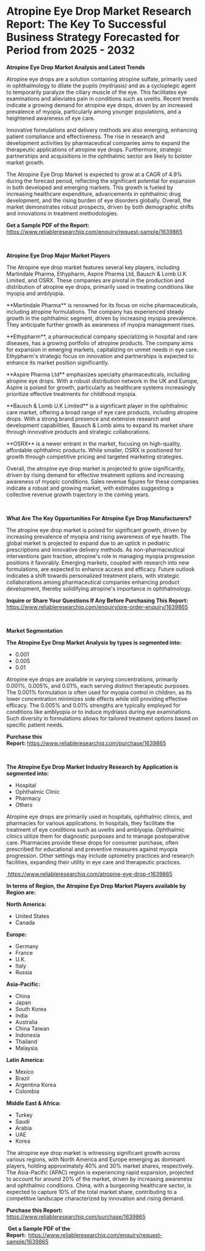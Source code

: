 <p><h1>Atropine Eye Drop Market Research Report: The Key To Successful Business Strategy Forecasted for Period from 2025 - 2032</h1></p><p><strong>Atropine Eye Drop Market Analysis and Latest Trends</strong></p>
<p><p>Atropine eye drops are a solution containing atropine sulfate, primarily used in ophthalmology to dilate the pupils (mydriasis) and as a cycloplegic agent to temporarily paralyze the ciliary muscle of the eye. This facilitates eye examinations and alleviates pain in conditions such as uveitis. Recent trends indicate a growing demand for atropine eye drops, driven by an increased prevalence of myopia, particularly among younger populations, and a heightened awareness of eye care. </p><p>Innovative formulations and delivery methods are also emerging, enhancing patient compliance and effectiveness. The rise in research and development activities by pharmaceutical companies aims to expand the therapeutic applications of atropine eye drops. Furthermore, strategic partnerships and acquisitions in the ophthalmic sector are likely to bolster market growth. </p><p>The Atropine Eye Drop Market is expected to grow at a CAGR of 4.9% during the forecast period, reflecting the significant potential for expansion in both developed and emerging markets. This growth is fueled by increasing healthcare expenditure, advancements in ophthalmic drug development, and the rising burden of eye disorders globally. Overall, the market demonstrates robust prospects, driven by both demographic shifts and innovations in treatment methodologies.</p></p>
<p><strong>Get a Sample PDF of the Report:&nbsp;</strong> <a href="https://www.reliableresearchiq.com/enquiry/request-sample/1639865?utm_campaign=1117&utm_medium=2&utm_source=Github&utm_content=ia&utm_term=19042025&utm_id=atropine-eye-drop">https://www.reliableresearchiq.com/enquiry/request-sample/1639865</a></p>
<p>&nbsp;</p>
<p><strong>Atropine Eye Drop Major Market Players</strong></p>
<p><p>The Atropine eye drop market features several key players, including Martindale Pharma, Ethypharm, Aspire Pharma Ltd, Bausch & Lomb U.K Limited, and OSRX. These companies are pivotal in the production and distribution of atropine eye drops, primarily used in treating conditions like myopia and amblyopia.</p><p>**Martindale Pharma** is renowned for its focus on niche pharmaceuticals, including atropine formulations. The company has experienced steady growth in the ophthalmic segment, driven by increasing myopia prevalence. They anticipate further growth as awareness of myopia management rises.</p><p>**Ethypharm**, a pharmaceutical company specializing in hospital and rare diseases, has a growing portfolio of atropine products. The company aims for expansion in emerging markets, capitalizing on unmet needs in eye care. Ethypharm's strategic focus on innovation and partnerships is expected to enhance its market position significantly.</p><p>**Aspire Pharma Ltd** emphasizes specialty pharmaceuticals, including atropine eye drops. With a robust distribution network in the UK and Europe, Aspire is poised for growth, particularly as healthcare systems increasingly prioritize effective treatments for childhood myopia.</p><p>**Bausch & Lomb U.K Limited** is a significant player in the ophthalmic care market, offering a broad range of eye care products, including atropine drops. With a strong brand presence and extensive research and development capabilities, Bausch & Lomb aims to expand its market share through innovative products and strategic collaborations.</p><p>**OSRX** is a newer entrant in the market, focusing on high-quality, affordable ophthalmic products. While smaller, OSRX is positioned for growth through competitive pricing and targeted marketing strategies.</p><p>Overall, the atropine eye drop market is projected to grow significantly, driven by rising demand for effective treatment options and increasing awareness of myopic conditions. Sales revenue figures for these companies indicate a robust and growing market, with estimates suggesting a collective revenue growth trajectory in the coming years.</p></p>
<p>&nbsp;</p>
<p><strong>What Are The Key Opportunities For Atropine Eye Drop Manufacturers?</strong></p>
<p><p>The atropine eye drop market is poised for significant growth, driven by increasing prevalence of myopia and rising awareness of eye health. The global market is projected to expand due to an uptick in pediatric prescriptions and innovative delivery methods. As non-pharmaceutical interventions gain traction, atropine's role in managing myopia progression positions it favorably. Emerging markets, coupled with research into new formulations, are expected to enhance access and efficacy. Future outlook indicates a shift towards personalized treatment plans, with strategic collaborations among pharmaceutical companies enhancing product development, thereby solidifying atropine's importance in ophthalmology.</p></p>
<p><strong>Inquire or Share Your Questions If Any Before Purchasing This Report:</strong> <a href="https://www.reliableresearchiq.com/enquiry/pre-order-enquiry/1639865?utm_campaign=1117&utm_medium=2&utm_source=Github&utm_content=ia&utm_term=19042025&utm_id=atropine-eye-drop">https://www.reliableresearchiq.com/enquiry/pre-order-enquiry/1639865</a></p>
<p>&nbsp;</p>
<p><strong>Market Segmentation</strong></p>
<p><strong>The Atropine Eye Drop Market Analysis by types is segmented into:</strong></p>
<p><ul><li>0.001</li><li>0.005</li><li>0.01</li></ul></p>
<p><p>Atropine eye drops are available in varying concentrations, primarily 0.001%, 0.005%, and 0.01%, each serving distinct therapeutic purposes. The 0.001% formulation is often used for myopia control in children, as its lower concentration minimizes side effects while still providing effective efficacy. The 0.005% and 0.01% strengths are typically employed for conditions like amblyopia or to induce mydriasis during eye examinations. Such diversity in formulations allows for tailored treatment options based on specific patient needs.</p></p>
<p><strong>Purchase this Report:&nbsp;</strong><a href="https://www.reliableresearchiq.com/purchase/1639865?utm_campaign=1117&utm_medium=2&utm_source=Github&utm_content=ia&utm_term=19042025&utm_id=atropine-eye-drop">https://www.reliableresearchiq.com/purchase/1639865</a></p>
<p>&nbsp;</p>
<p><strong>The Atropine Eye Drop Market Industry Research by Application is segmented into:</strong></p>
<p><ul><li>Hospital</li><li>Ophthalmic Clinic</li><li>Pharmacy</li><li>Others</li></ul></p>
<p><p>Atropine eye drops are primarily used in hospitals, ophthalmic clinics, and pharmacies for various applications. In hospitals, they facilitate the treatment of eye conditions such as uveitis and amblyopia. Ophthalmic clinics utilize them for diagnostic purposes and to manage postoperative care. Pharmacies provide these drops for consumer purchase, often prescribed for educational and preventive measures against myopia progression. Other settings may include optometry practices and research facilities, expanding their utility in eye care and therapeutic practices.</p></p>
<p><a href="https://www.reliableresearchiq.com/atropine-eye-drop-r1639865?utm_campaign=1117&utm_medium=2&utm_source=Github&utm_content=ia&utm_term=19042025&utm_id=atropine-eye-drop">&nbsp;https://www.reliableresearchiq.com/atropine-eye-drop-r1639865</a></p>
<p><strong>In terms of Region, the Atropine Eye Drop Market Players available by Region are:</strong></p>
<p>
    <p> <strong> North America: </strong>
        <ul>
            <li>United States</li>
            <li>Canada</li>
        </ul>
        </p> 
    <p> <strong> Europe: </strong>
        <ul>
            <li>Germany</li>
            <li>France</li>
            <li>U.K.</li>
            <li>Italy</li>
            <li>Russia</li>
        </ul>
        </p> 
    <p> <strong> Asia-Pacific: </strong>
        <ul>
            <li>China</li>
            <li>Japan</li>
            <li>South Korea</li>
            <li>India</li>
            <li>Australia</li>
            <li>China Taiwan</li>
            <li>Indonesia</li>
            <li>Thailand</li>
            <li>Malaysia</li>
        </ul>
        </p> 
    <p> <strong> Latin America: </strong>
        <ul>
            <li>Mexico</li>
            <li>Brazil</li>
            <li>Argentina Korea</li>
            <li>Colombia</li>
        </ul>
        </p> 
    <p> <strong> Middle East & Africa: </strong>
        <ul>
            <li>Turkey</li>
            <li>Saudi</li>
            <li>Arabia</li>
            <li>UAE</li>
            <li>Korea</li>
        </ul>
    </p>
    </p>
<p><p>The atropine eye drop market is witnessing significant growth across various regions, with North America and Europe emerging as dominant players, holding approximately 40% and 30% market shares, respectively. The Asia-Pacific (APAC) region is experiencing rapid expansion, projected to account for around 20% of the market, driven by increasing awareness and ophthalmic conditions. China, with a burgeoning healthcare sector, is expected to capture 10% of the total market share, contributing to a competitive landscape characterized by innovation and rising demand.</p></p>
<p><strong>Purchase this Report: </strong><a href="https://www.reliableresearchiq.com/purchase/1639865?utm_campaign=1117&utm_medium=2&utm_source=Github&utm_content=ia&utm_term=19042025&utm_id=atropine-eye-drop">https://www.reliableresearchiq.com/purchase/1639865</a></p>
<p>&nbsp;<strong>Get a Sample PDF of the Report:&nbsp;&nbsp;</strong><a href="https://www.reliableresearchiq.com/enquiry/request-sample/1639865?utm_campaign=1117&utm_medium=2&utm_source=Github&utm_content=ia&utm_term=19042025&utm_id=atropine-eye-drop">https://www.reliableresearchiq.com/enquiry/request-sample/1639865</a></p>
<p><strong></strong></p>
<p><p></p><p></p><p></p></p>